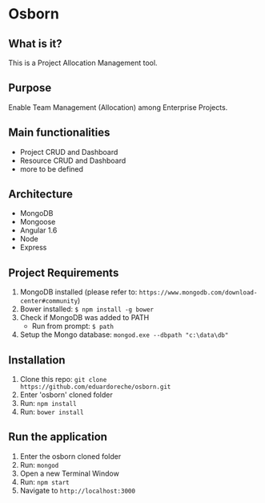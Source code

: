 # Osborn

## What is it?

This is a Project Allocation Management tool.

## Purpose

Enable Team Management (Allocation) among Enterprise Projects.

## Main functionalities

* Project CRUD and Dashboard
* Resource CRUD and Dashboard
* more to be defined

## Architecture

* MongoDB
* Mongoose
* Angular 1.6
* Node
* Express

## Project Requirements

1. MongoDB installed (please refer to: `https://www.mongodb.com/download-center#community`)
2. Bower installed: `$ npm install -g bower`
3. Check if MongoDB was added to PATH
    * Run from prompt: `$ path`
4. Setup the Mongo database: `mongod.exe --dbpath "c:\data\db"`

## Installation

1. Clone this repo: `git clone https://github.com/eduardoreche/osborn.git`
3. Enter 'osborn' cloned folder
4. Run: `npm install`
5. Run: `bower install`

## Run the application

1. Enter the osborn cloned folder
2. Run: `mongod`
3. Open a new Terminal Window
4. Run: `npm start`
5. Navigate to `http://localhost:3000`